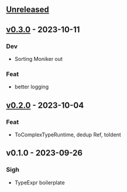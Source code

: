 <a name="unreleased"></a>
## [Unreleased]


<a name="v0.3.0"></a>
## [v0.3.0] - 2023-10-11
### Dev
- Sorting Moniker out

### Feat
- better logging


<a name="v0.2.0"></a>
## [v0.2.0] - 2023-10-04
### Feat
- ToComplexTypeRuntime, dedup Ref, toIdent


<a name="v0.1.0"></a>
## v0.1.0 - 2023-09-26
### Sigh
- TypeExpr boilerplate


[Unreleased]: https://github.com/ohmrun/stx_makro/compare/v0.3.0...HEAD
[v0.3.0]: https://github.com/ohmrun/stx_makro/compare/v0.2.0...v0.3.0
[v0.2.0]: https://github.com/ohmrun/stx_makro/compare/v0.1.0...v0.2.0
